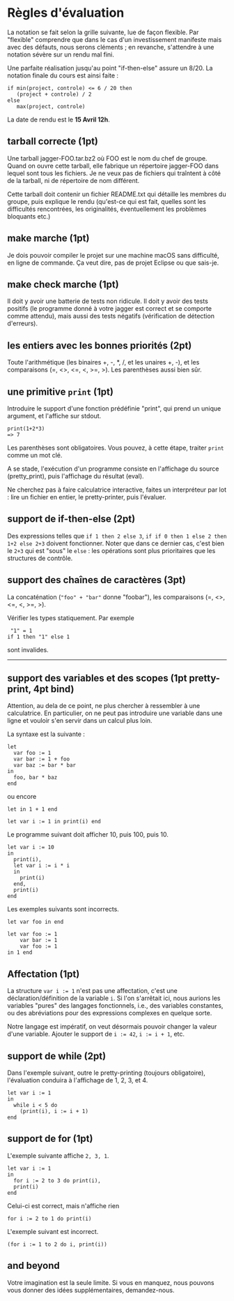 Règles d'évaluation
===================

La notation se fait selon la grille suivante, lue de façon flexible.  Par
"flexible" comprendre que dans le cas d'un investissement manifeste mais avec
des défauts, nous serons cléments ; en revanche, s'attendre à une notation
sévère sur un rendu mal fini.

Une parfaite réalisation jusqu'au point "if-then-else" assure un 8/20.  La
notation finale du cours est ainsi faite :

    if min(project, controle) <= 6 / 20 then
       (project + controle) / 2
    else
       max(project, controle)

La date de rendu est le **15 Avril 12h**.

## tarball correcte (1pt)
Une tarball jagger-FOO.tar.bz2 où FOO est le nom du chef de groupe.  Quand on
ouvre cette tarball, elle fabrique un répertoire jagger-FOO dans lequel sont
tous les fichiers.  Je ne veux pas de fichiers qui traîntent à côté de la
tarball, ni de répertoire de nom différent.

Cette tarball doit contenir un fichier README.txt qui détaille les membres du
groupe, puis explique le rendu (qu'est-ce qui est fait, quelles sont les
difficultés rencontrées, les originalités, éventuellement les problèmes
bloquants etc.)

## make marche (1pt)
Je dois pouvoir compiler le projet sur une machine macOS sans difficulté, en
ligne de commande.  Ça veut dire, pas de projet Eclipse ou que sais-je.

## make check marche (1pt)
Il doit y avoir une batterie de tests non ridicule.  Il doit y avoir des tests
positifs (le programme donné à votre jagger est correct et se comporte comme
attendu), mais aussi des tests négatifs (vérification de détection d'erreurs).

## les entiers avec les bonnes priorités (2pt)
Toute l'arithmétique (les binaires +, -, *, /, et les unaires +, -),
et les comparaisons (=, <>, <=, <, >=, >).  Les parenthèses aussi bien sûr.

## une primitive `print` (1pt)
Introduire le support d'une fonction prédéfinie "print", qui prend un unique
argument, et l'affiche sur stdout.

    print(1+2*3)
    => 7

Les parenthèses sont obligatoires.  Vous pouvez, à cette étape, traiter `print`
comme un mot clé.

A se stade, l'exécution d'un programme consiste en l'affichage du source
(pretty_print), puis l'affichage du résultat (eval).

Ne cherchez pas à faire calculatrice interactive, faites un interpréteur par
lot : lire un fichier en entier, le pretty-printer, puis l'évaluer.

## support de if-then-else (2pt)
Des expressions telles que `if 1 then 2 else 3`, `if if 0 then 1 else 2 then 1+2
else 2+3` doivent fonctionner.  Noter que dans ce dernier cas, c'est bien le
`2+3` qui est "sous" le `else` : les opérations sont plus prioritaires que les
structures de contrôle.

## support des chaînes de caractères (3pt)
La concaténation (`"foo" + "bar"` donne "foobar"), les comparaisons
(=, <>, <=, <, >=, >).

Vérifier les types statiquement.  Par exemple

     "1" = 1
    if 1 then "1" else 1

sont invalides.

----------------------------------------------------------------------

## support des variables et des scopes (1pt pretty-print, 4pt bind)
Attention, au dela de ce point, ne plus chercher à ressembler à une
calculatrice.  En particulier, on ne peut pas introduire une variable dans une
ligne et vouloir s'en servir dans un calcul plus loin.

La syntaxe est la suivante :

    let
      var foo := 1
      var bar := 1 + foo
      var baz := bar * bar
    in
      foo, bar * baz
    end

ou encore

    let in 1 + 1 end

    let var i := 1 in print(i) end

Le programme suivant doit afficher 10, puis 100, puis 10.

    let var i := 10
    in
      print(i),
      let var i := i * i
      in
        print(i)
      end,
      print(i)
    end

Les exemples suivants sont incorrects.

    let var foo in end

    let var foo := 1
        var bar := 1
        var foo := 1
    in 1 end


## Affectation (1pt)

La structure `var i := 1` n'est pas une affectation, c'est une
déclaration/définition de la variable `i`.  Si l'on s'arrêtait ici, nous aurions
les variables "pures" des langages fonctionnels, i.e., des variables constantes,
ou des abréviations pour des expressions complexes en quelque sorte.

Notre langage est impératif, on veut désormais pouvoir changer la valeur d'une
variable.  Ajouter le support de `i := 42`, `i := i + 1`, etc.

## support de while (2pt)

Dans l'exemple suivant, outre le pretty-printing (toujours obligatoire),
l'évaluation conduira à l'affichage de 1, 2, 3, et 4.

    let var i := 1
    in
      while i < 5 do
        (print(i), i := i + 1)
    end

## support de for (1pt)

L'exemple suivante affiche `2, 3, 1`.

    let var i := 1
    in
      for i := 2 to 3 do print(i),
      print(i)
    end

Celui-ci est correct, mais n'affiche rien

    for i := 2 to 1 do print(i)

L'exemple suivant est incorrect.

    (for i := 1 to 2 do i, print(i))

## and beyond
Votre imagination est la seule limite.  Si vous en manquez, nous pouvons vous
donner des idées supplémentaires, demandez-nous.
